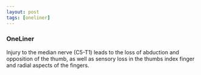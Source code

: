 ```yaml
---
layout: post
tags: [oneliner]
---
```



### OneLiner

Injury to the median nerve (C5-T1) leads to the loss of abduction and opposition of the thumb, as well as sensory loss in the thumbs index finger and radial aspects of the fingers.
